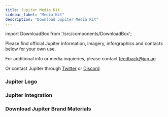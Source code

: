 ```yaml
---
title: Jupiter Media Kit
sidebar_label: "Media Kit"
description: "Download Jupiter Media Kit"
---
```


import DownloadBox from '/src/components/DownloadBox';

Please find official Jupiter information, imagery, inforgraphics and contacts below for your own use. 

For additional info or media inquieries, please contact feedback@jup.ag

Or contact Jupiter through [Twitter](https://twitter.com/JupiterExchange) or [Discord](https://discord.gg/jup)

### Jupiter Logo

<DownloadBox fileName="jupiter-logo.zip" />

### Jupiter Integration

<DownloadBox fileName="powered-by-jupiter.zip" />

### Download Jupiter Brand Materials

<DownloadBox fileName="jupiter-brand-materials.zip" />